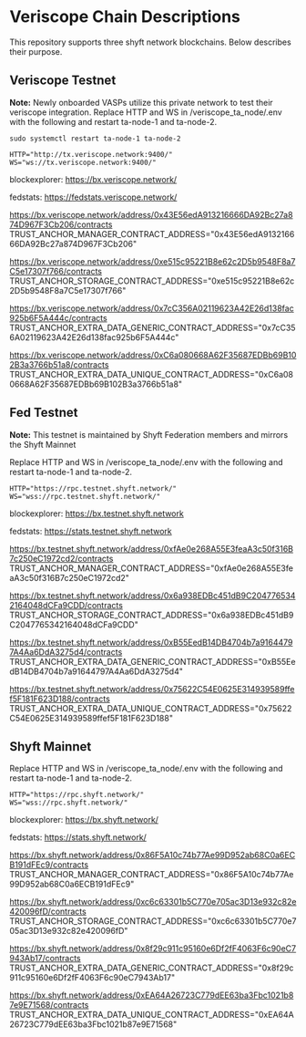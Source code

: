 # Veriscope Chain Descriptions
This repository supports three shyft network blockchains.  Below describes their purpose.

## Veriscope Testnet

**Note:** Newly onboarded VASPs utilize this private network to test their veriscope integration.
Replace HTTP and WS in /veriscope_ta_node/.env with the following and restart ta-node-1 and ta-node-2.

```
sudo systemctl restart ta-node-1 ta-node-2
```

```
HTTP="http://tx.veriscope.network:9400/"
WS="ws://tx.veriscope.network:9400/"
```

blockexplorer: https://bx.veriscope.network/

fedstats: https://fedstats.veriscope.network/

https://bx.veriscope.network/address/0x43E56edA913216666DA92Bc27a874D967F3Cb206/contracts
TRUST_ANCHOR_MANAGER_CONTRACT_ADDRESS="0x43E56edA913216666DA92Bc27a874D967F3Cb206"

https://bx.veriscope.network/address/0xe515c95221B8e62c2D5b9548F8a7C5e17307f766/contracts
TRUST_ANCHOR_STORAGE_CONTRACT_ADDRESS="0xe515c95221B8e62c2D5b9548F8a7C5e17307f766"

https://bx.veriscope.network/address/0x7cC356A02119623A42E26d138fac925b6F5A444c/contracts
TRUST_ANCHOR_EXTRA_DATA_GENERIC_CONTRACT_ADDRESS="0x7cC356A02119623A42E26d138fac925b6F5A444c"

https://bx.veriscope.network/address/0xC6a080668A62F35687EDBb69B102B3a3766b51a8/contracts
TRUST_ANCHOR_EXTRA_DATA_UNIQUE_CONTRACT_ADDRESS="0xC6a080668A62F35687EDBb69B102B3a3766b51a8"

## Fed Testnet

**Note:** This testnet is maintained by Shyft Federation members and mirrors the Shyft Mainnet

Replace HTTP and WS in /veriscope_ta_node/.env with the following and restart ta-node-1 and ta-node-2.

```
HTTP="https://rpc.testnet.shyft.network/"
WS="wss://rpc.testnet.shyft.network/"
```

blockexplorer: https://bx.testnet.shyft.network

fedstats: https://stats.testnet.shyft.network 

https://bx.testnet.shyft.network/address/0xfAe0e268A55E3feaA3c50f316B7c250eC1972cd2/contracts
TRUST_ANCHOR_MANAGER_CONTRACT_ADDRESS="0xfAe0e268A55E3feaA3c50f316B7c250eC1972cd2"

https://bx.testnet.shyft.network/address/0x6a938EDBc451dB9C2047765342164048dCFa9CDD/contracts
TRUST_ANCHOR_STORAGE_CONTRACT_ADDRESS="0x6a938EDBc451dB9C2047765342164048dCFa9CDD"

https://bx.testnet.shyft.network/address/0xB55EedB14DB4704b7a91644797A4Aa6DdA3275d4/contracts
TRUST_ANCHOR_EXTRA_DATA_GENERIC_CONTRACT_ADDRESS="0xB55EedB14DB4704b7a91644797A4Aa6DdA3275d4"

https://bx.testnet.shyft.network/address/0x75622C54E0625E314939589ffef5F181F623D188/contracts
TRUST_ANCHOR_EXTRA_DATA_UNIQUE_CONTRACT_ADDRESS="0x75622C54E0625E314939589ffef5F181F623D188"

## Shyft Mainnet

Replace HTTP and WS in /veriscope_ta_node/.env with the following and restart ta-node-1 and ta-node-2.

```
HTTP="https://rpc.shyft.network/"
WS="wss://rpc.shyft.network/"
```
blockexplorer: https://bx.shyft.network/

fedstats: https://stats.shyft.network/

https://bx.shyft.network/address/0x86F5A10c74b77Ae99D952ab68C0a6ECB191dFEc9/contracts
TRUST_ANCHOR_MANAGER_CONTRACT_ADDRESS="0x86F5A10c74b77Ae99D952ab68C0a6ECB191dFEc9"

https://bx.shyft.network/address/0xc6c63301b5C770e705ac3D13e932c82e420096fD/contracts
TRUST_ANCHOR_STORAGE_CONTRACT_ADDRESS="0xc6c63301b5C770e705ac3D13e932c82e420096fD"

https://bx.shyft.network/address/0x8f29c911c95160e6Df2fF4063F6c90eC7943Ab17/contracts
TRUST_ANCHOR_EXTRA_DATA_GENERIC_CONTRACT_ADDRESS="0x8f29c911c95160e6Df2fF4063F6c90eC7943Ab17"

https://bx.shyft.network/address/0xEA64A26723C779dEE63ba3Fbc1021b87e9E71568/contracts
TRUST_ANCHOR_EXTRA_DATA_UNIQUE_CONTRACT_ADDRESS="0xEA64A26723C779dEE63ba3Fbc1021b87e9E71568"